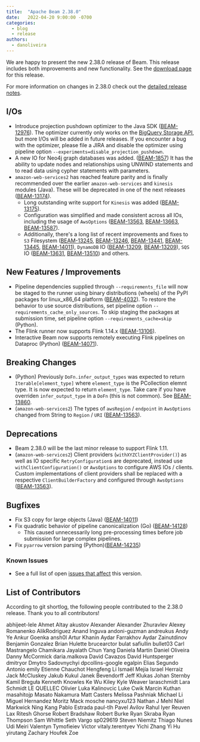 ```yaml
---
title:  "Apache Beam 2.38.0"
date:   2022-04-20 9:00:00 -0700
categories:
  - blog
  - release
authors:
  - danoliveira
---
```


<!--
Licensed under the Apache License, Version 2.0 (the "License");
you may not use this file except in compliance with the License.
You may obtain a copy of the License at
http://www.apache.org/licenses/LICENSE-2.0
Unless required by applicable law or agreed to in writing, software
distributed under the License is distributed on an "AS IS" BASIS,
WITHOUT WARRANTIES OR CONDITIONS OF ANY KIND, either express or implied.
See the License for the specific language governing permissions and
limitations under the License.
-->

We are happy to present the new 2.38.0 release of Beam.
This release includes both improvements and new functionality.
See the [download page](/get-started/downloads/#2380-2022-04-20) for this release.

<!--more-->

For more information on changes in 2.38.0 check out the [detailed release notes](https://issues.apache.org/jira/secure/ReleaseNote.jspa?projectId=12319527&version=12351169).

## I/Os
* Introduce projection pushdown optimizer to the Java SDK ([BEAM-12976](https://issues.apache.org/jira/browse/BEAM-12976)). The optimizer currently only works on the [BigQuery Storage API](https://beam.apache.org/documentation/io/built-in/google-bigquery/#storage-api), but more I/Os will be added in future releases. If you encounter a bug with the optimizer, please file a JIRA and disable the optimizer using pipeline option `--experiments=disable_projection_pushdown`.
* A new IO for Neo4j graph databases was added. ([BEAM-1857](https://issues.apache.org/jira/browse/BEAM-1857))  It has the ability to update nodes and relationships using UNWIND statements and to read data using cypher statements with parameters.
* `amazon-web-services2` has reached feature parity and is finally recommended over the earlier `amazon-web-services` and `kinesis` modules (Java). These will be deprecated in one of the next releases ([BEAM-13174](https://issues.apache.org/jira/browse/BEAM-13174)).
  * Long outstanding write support for `Kinesis` was added ([BEAM-13175](https://issues.apache.org/jira/browse/BEAM-13175)).
  * Configuration was simplified and made consistent across all IOs, including the usage of `AwsOptions` ([BEAM-13563](https://issues.apache.org/jira/browse/BEAM-13563), [BEAM-13663](https://issues.apache.org/jira/browse/BEAM-13663), [BEAM-13587](https://issues.apache.org/jira/browse/BEAM-13587)).
  * Additionally, there's a long list of recent improvements and fixes to
    `S3` Filesystem ([BEAM-13245](https://issues.apache.org/jira/browse/BEAM-13245), [BEAM-13246](https://issues.apache.org/jira/browse/BEAM-13246), [BEAM-13441](https://issues.apache.org/jira/browse/BEAM-13441), [BEAM-13445](https://issues.apache.org/jira/browse/BEAM-13445), [BEAM-14011](https://issues.apache.org/jira/browse/BEAM-14011)),
    `DynamoDB` IO ([BEAM-13209](https://issues.apache.org/jira/browse/BEAM-13009), [BEAM-13209](https://issues.apache.org/jira/browse/BEAM-13209)),
    `SQS` IO ([BEAM-13631](https://issues.apache.org/jira/browse/BEAM-13631), [BEAM-13510](https://issues.apache.org/jira/browse/BEAM-13510)) and others.

## New Features / Improvements

* Pipeline dependencies supplied through `--requirements_file` will now be staged to the runner using binary distributions (wheels) of the PyPI packages for linux_x86_64 platform ([BEAM-4032](https://issues.apache.org/jira/browse/BEAM-4032)). To restore the behavior to use source distributions, set pipeline option `--requirements_cache_only_sources`. To skip staging the packages at submission time, set pipeline option `--requirements_cache=skip` (Python).
* The Flink runner now supports Flink 1.14.x ([BEAM-13106](https://issues.apache.org/jira/browse/BEAM-13106)).
* Interactive Beam now supports remotely executing Flink pipelines on Dataproc (Python) ([BEAM-14071](https://issues.apache.org/jira/browse/BEAM-14071)).

## Breaking Changes

* (Python) Previously `DoFn.infer_output_types` was expected to return `Iterable[element_type]` where `element_type` is the PCollection elemnt type. It is now expected to return `element_type`. Take care if you have overriden `infer_output_type` in a `DoFn` (this is not common). See [BEAM-13860](https://issues.apache.org/jira/browse/BEAM-13860).
* (`amazon-web-services2`) The types of `awsRegion` / `endpoint` in `AwsOptions` changed from String to `Region` / `URI` ([BEAM-13563](https://issues.apache.org/jira/browse/BEAM-13563)).

## Deprecations

* Beam 2.38.0 will be the last minor release to support Flink 1.11.
* (`amazon-web-services2`) Client providers (`withXYZClientProvider()`) as well as IO specific `RetryConfiguration`s are deprecated, instead use `withClientConfiguration()` or `AwsOptions` to configure AWS IOs / clients.
  Custom implementations of client providers shall be replaced with a respective `ClientBuilderFactory` and configured through `AwsOptions` ([BEAM-13563](https://issues.apache.org/jira/browse/BEAM-13563)).

## Bugfixes

* Fix S3 copy for large objects (Java) ([BEAM-14011](https://issues.apache.org/jira/browse/BEAM-14011))
* Fix quadratic behavior of pipeline canonicalization (Go) ([BEAM-14128](https://issues.apache.org/jira/browse/BEAM-14128))
  * This caused unnecessarily long pre-processing times before job submission for large complex pipelines.
* Fix `pyarrow` version parsing (Python)([BEAM-14235](https://issues.apache.org/jira/browse/BEAM-14235))

### Known Issues

* See a full list of open [issues that affect](https://issues.apache.org/jira/issues/?jql=project%20%3D%20BEAM%20AND%20affectedVersion%20%3D%202.38.0%20ORDER%20BY%20priority%20DESC%2C%20updated%20DESC) this version.

## List of Contributors

According to git shortlog, the following people contributed to the 2.38.0 release. Thank you to all contributors!

abhijeet-lele
Ahmet Altay
akustov
Alexander
Alexander Zhuravlev
Alexey Romanenko
AlikRodriguez
Anand Inguva
andoni-guzman
andreukus
Andy Ye
Ankur Goenka
ansh0l
Artur Khanin
Aydar Farrakhov
Aydar Zainutdinov
Benjamin Gonzalez
Brian Hulette
brucearctor
bulat safiullin
bullet03
Carl Mastrangelo
Chamikara Jayalath
Chun Yang
Daniela Martín
Daniel Oliveira
Danny McCormick
daria.malkova
David Cavazos
David Huntsperger
dmitryor
Dmytro Sadovnychyi
dpcollins-google
egalpin
Elias Segundo Antonio
emily
Etienne Chauchot
Hengfeng Li
Ismaël Mejía
Israel Herraiz
Jack McCluskey
Jakub Kukul
Janek Bevendorff
Jeff Klukas
Johan Sternby
Kamil Breguła
Kenneth Knowles
Ke Wu
Kiley
Kyle Weaver
laraschmidt
Lara Schmidt
LE QUELLEC Olivier
Luka Kalinovcic
Luke Cwik
Marcin Kuthan
masahitojp
Masato Nakamura
Matt Casters
Melissa Pashniak
Michael Li
Miguel Hernandez
Moritz Mack
mosche
nancyxu123
Nathan J Mehl
Niel Markwick
Ning Kang
Pablo Estrada
paul-tlh
Pavel Avilov
Rahul Iyer
Reuven Lax
Ritesh Ghorse
Robert Bradshaw
Robert Burke
Ryan Skraba
Ryan Thompson
Sam Whittle
Seth Vargo
sp029619
Steven Niemitz
Thiago Nunes
Udi Meiri
Valentyn Tymofieiev
Victor
vitaly.terentyev
Yichi Zhang
Yi Hu
yirutang
Zachary Houfek
Zoe
